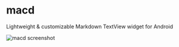 macd
====

Lightweight &amp; customizable Markdown TextView widget for Android

![macd screenshot](https://raw.github.com/nguyentruongtho/macd/master/screenshot.jpg)

